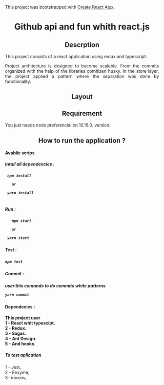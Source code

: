 This project was bootstrapped with [Create React App](https://github.com/facebook/create-react-app).


<h1 align="center"> Github api and fun whith react.js </h1>

<h2 align="center"> Descrption </h2>
<p align="justify"> This project consists of a react application using redux and typescript. </p>

<p align="justify"> Project architecture is designed to become scalable.
From the commits organized with the help of the libraries comitizen husky.
In the store layer, the project applied a pattern where the separation was done by functionality. </p>



<h2 align="center"> Layout </h2>



<h2 align="center"> Requirement </h2>

You  just needs node preferencial on 10.16.0. version.


<h2 align="center">How to run the application ? </h2>

<h4>Avabile scrips<h4>
 <h5>Intall all dependencies :<h5/>

``````
 npm install
   
   or
   
 yarn install
 
 ````````


<h5>Run : <h5/>


``````
   npm start
   
   or
   
 yarn start

````````

<h5>Test : <h5/>
  
  ````
  npm test
  
  ````
<h5>Commit : <h5/>
  user this comands to do commits white patterns
  
 ````
yarn commit
````

 <h4>Dependecies :<h4/>
  
  This project user </br >
  1 - React whit typescipt.<br />
  2 - Redux. <br />
  3 - Sagas. <br />
  4 - Ant Design. <br />
  5 - And hooks. 
  
  <h5>To test aplication </h5>
  1 - Jest,<br />
  2 - Enxyme,<br />
  3- moxios,<br />
